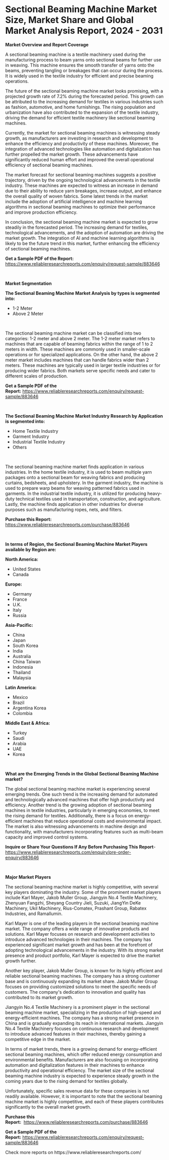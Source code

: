 <p><h1>Sectional Beaming Machine Market Size, Market Share and Global Market Analysis Report, 2024 - 2031</h1></p><p><strong>Market Overview and Report Coverage</strong></p>
<p><p>A sectional beaming machine is a textile machinery used during the manufacturing process to beam yarns onto sectional beams for further use in weaving. This machine ensures the smooth transfer of yarns onto the beams, preventing tangling or breakages that can occur during the process. It is widely used in the textile industry for efficient and precise beaming operations.</p><p>The future of the sectional beaming machine market looks promising, with a projected growth rate of 7.2% during the forecasted period. This growth can be attributed to the increasing demand for textiles in various industries such as fashion, automotive, and home furnishings. The rising population and urbanization have also contributed to the expansion of the textile industry, driving the demand for efficient textile machinery like sectional beaming machines.</p><p>Currently, the market for sectional beaming machines is witnessing steady growth, as manufacturers are investing in research and development to enhance the efficiency and productivity of these machines. Moreover, the integration of advanced technologies like automation and digitalization has further propelled the market growth. These advancements have significantly reduced human effort and improved the overall operational efficiency of sectional beaming machines. </p><p>The market forecast for sectional beaming machines suggests a positive trajectory, driven by the ongoing technological advancements in the textile industry. These machines are expected to witness an increase in demand due to their ability to reduce yarn breakages, increase output, and enhance the overall quality of woven fabrics. Some latest trends in the market include the adoption of artificial intelligence and machine learning algorithms in sectional beaming machines to optimize their performance and improve production efficiency.</p><p>In conclusion, the sectional beaming machine market is expected to grow steadily in the forecasted period. The increasing demand for textiles, technological advancements, and the adoption of automation are driving the market growth. The integration of AI and machine learning algorithms is likely to be the future trend in this market, further enhancing the efficiency of sectional beaming machines.</p></p>
<p><strong>Get a Sample PDF of the Report:</strong> <a href="https://www.reliableresearchreports.com/enquiry/request-sample/883646">https://www.reliableresearchreports.com/enquiry/request-sample/883646</a></p>
<p>&nbsp;</p>
<p><strong>Market Segmentation</strong></p>
<p><strong>The Sectional Beaming Machine Market Analysis by types is segmented into:</strong></p>
<p><ul><li>1-2 Meter</li><li>Above 2 Meter</li></ul></p>
<p>&nbsp;</p>
<p><p>The sectional beaming machine market can be classified into two categories: 1-2 meter and above 2 meter. The 1-2 meter market refers to machines that are capable of beaming fabrics within the range of 1 to 2 meters in width. These machines are commonly used in smaller-scale operations or for specialized applications. On the other hand, the above 2 meter market includes machines that can handle fabrics wider than 2 meters. These machines are typically used in larger textile industries or for producing wider fabrics. Both markets serve specific needs and cater to different scales of production.</p></p>
<p><strong>Get a Sample PDF of the Report:</strong>&nbsp;<a href="https://www.reliableresearchreports.com/enquiry/request-sample/883646">https://www.reliableresearchreports.com/enquiry/request-sample/883646</a></p>
<p>&nbsp;</p>
<p><strong>The Sectional Beaming Machine Market Industry Research by Application is segmented into:</strong></p>
<p><ul><li>Home Textile Industry</li><li>Garment Industry</li><li>Industrial Textile Industry</li><li>Others</li></ul></p>
<p>&nbsp;</p>
<p><p>The sectional beaming machine market finds application in various industries. In the home textile industry, it is used to beam multiple yarn packages onto a sectional beam for weaving fabrics and producing curtains, bedsheets, and upholstery. In the garment industry, the machine is used to prepare warp beams for weaving patterned fabrics used in garments. In the industrial textile industry, it is utilized for producing heavy-duty technical textiles used in transportation, construction, and agriculture. Lastly, the machine finds application in other industries for diverse purposes such as manufacturing ropes, nets, and filters.</p></p>
<p><strong>Purchase this Report:</strong>&nbsp; <a href="https://www.reliableresearchreports.com/purchase/883646">https://www.reliableresearchreports.com/purchase/883646</a></p>
<p>&nbsp;</p>
<p><strong>In terms of Region, the Sectional Beaming Machine Market Players available by Region are:</strong></p>
<p>
    <p> <strong> North America: </strong>
        <ul>
            <li>United States</li>
            <li>Canada</li>
        </ul>
        </p> 
    <p> <strong> Europe: </strong>
        <ul>
            <li>Germany</li>
            <li>France</li>
            <li>U.K.</li>
            <li>Italy</li>
            <li>Russia</li>
        </ul>
        </p> 
    <p> <strong> Asia-Pacific: </strong>
        <ul>
            <li>China</li>
            <li>Japan</li>
            <li>South Korea</li>
            <li>India</li>
            <li>Australia</li>
            <li>China Taiwan</li>
            <li>Indonesia</li>
            <li>Thailand</li>
            <li>Malaysia</li>
        </ul>
        </p> 
    <p> <strong> Latin America: </strong>
        <ul>
            <li>Mexico</li>
            <li>Brazil</li>
            <li>Argentina Korea</li>
            <li>Colombia</li>
        </ul>
        </p> 
    <p> <strong> Middle East & Africa: </strong>
        <ul>
            <li>Turkey</li>
            <li>Saudi</li>
            <li>Arabia</li>
            <li>UAE</li>
            <li>Korea</li>
        </ul>
    </p>
    </p>
<p>&nbsp;</p>
<p><strong>What are the Emerging Trends in the Global Sectional Beaming Machine market?</strong></p>
<p><p>The global sectional beaming machine market is experiencing several emerging trends. One such trend is the increasing demand for automated and technologically advanced machines that offer high productivity and efficiency. Another trend is the growing adoption of sectional beaming machines in textile industries, particularly in emerging economies, to meet the rising demand for textiles. Additionally, there is a focus on energy-efficient machines that reduce operational costs and environmental impact. The market is also witnessing advancements in machine design and functionality, with manufacturers incorporating features such as multi-beam capacity and improved control systems.</p></p>
<p><strong>Inquire or Share Your Questions If Any Before Purchasing This Report</strong>- <a href="https://www.reliableresearchreports.com/enquiry/pre-order-enquiry/883646">https://www.reliableresearchreports.com/enquiry/pre-order-enquiry/883646</a></p>
<p>&nbsp;</p>
<p><strong>Major Market Players</strong></p>
<p><p>The sectional beaming machine market is highly competitive, with several key players dominating the industry. Some of the prominent market players include Karl Mayer, Jakob Muller Group, Jiangyin No.4 Textile Machinery, Zhenyuan Fangzhi, Sheyang Country Jieli, Suzuki, JiangYin DeKe Machinery, Ukil Machinery, Rius-Comatex, Prashant Group, Rabatex Industries, and Ramallumin.</p><p>Karl Mayer is one of the leading players in the sectional beaming machine market. The company offers a wide range of innovative products and solutions. Karl Mayer focuses on research and development activities to introduce advanced technologies in their machines. The company has experienced significant market growth and has been at the forefront of adopting technological advancements in the industry. With its strong market presence and product portfolio, Karl Mayer is expected to drive the market growth further.</p><p>Another key player, Jakob Muller Group, is known for its highly efficient and reliable sectional beaming machines. The company has a strong customer base and is continuously expanding its market share. Jakob Muller Group focuses on providing customized solutions to meet the specific needs of customers. The company's dedication to innovation and quality has contributed to its market growth.</p><p>Jiangyin No.4 Textile Machinery is a prominent player in the sectional beaming machine market, specializing in the production of high-speed and energy-efficient machines. The company has a strong market presence in China and is gradually expanding its reach in international markets. Jiangyin No.4 Textile Machinery focuses on continuous research and development to introduce advanced features in their machines, thereby gaining a competitive edge in the market.</p><p>In terms of market trends, there is a growing demand for energy-efficient sectional beaming machines, which offer reduced energy consumption and environmental benefits. Manufacturers are also focusing on incorporating automation and digitalization features in their machines to enhance productivity and operational efficiency. The market size of the sectional beaming machine industry is expected to experience steady growth in the coming years due to the rising demand for textiles globally.</p><p>Unfortunately, specific sales revenue data for these companies is not readily available. However, it is important to note that the sectional beaming machine market is highly competitive, and each of these players contributes significantly to the overall market growth.</p></p>
<p><strong>Purchase this Report:</strong>&nbsp;&nbsp;<a href="https://www.reliableresearchreports.com/purchase/883646">https://www.reliableresearchreports.com/purchase/883646</a></p>
<p></p>
<p><strong>Get a Sample PDF of the Report:</strong>&nbsp;<a href="https://www.reliableresearchreports.com/enquiry/request-sample/883646">https://www.reliableresearchreports.com/enquiry/request-sample/883646</a></p>
<p>Check more reports on https://www.reliableresearchreports.com/</p>